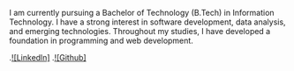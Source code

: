 I am currently pursuing a Bachelor of Technology (B.Tech) in Information Technology. I have a strong interest in software development, data analysis, and emerging technologies. Throughout my studies, I have developed a foundation in programming and web development.

.[![Linkedln]](https://www.linkedin.com/in/shambhavi-bisen-594782262/)
.[![Github]](https://github.com/Shambhavi-12132/)

<!---
Shambhavi-12132/Shambhavi-12132 is a ✨ special ✨ repository because its `README.md` (this file) appears on your GitHub profile.
You can click the Preview link to take a look at your changes.
--->
